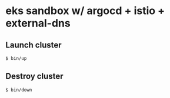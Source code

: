 # eks sandbox w/ argocd + istio + external-dns

## Launch cluster

`$ bin/up`

## Destroy cluster

`$ bin/down`
